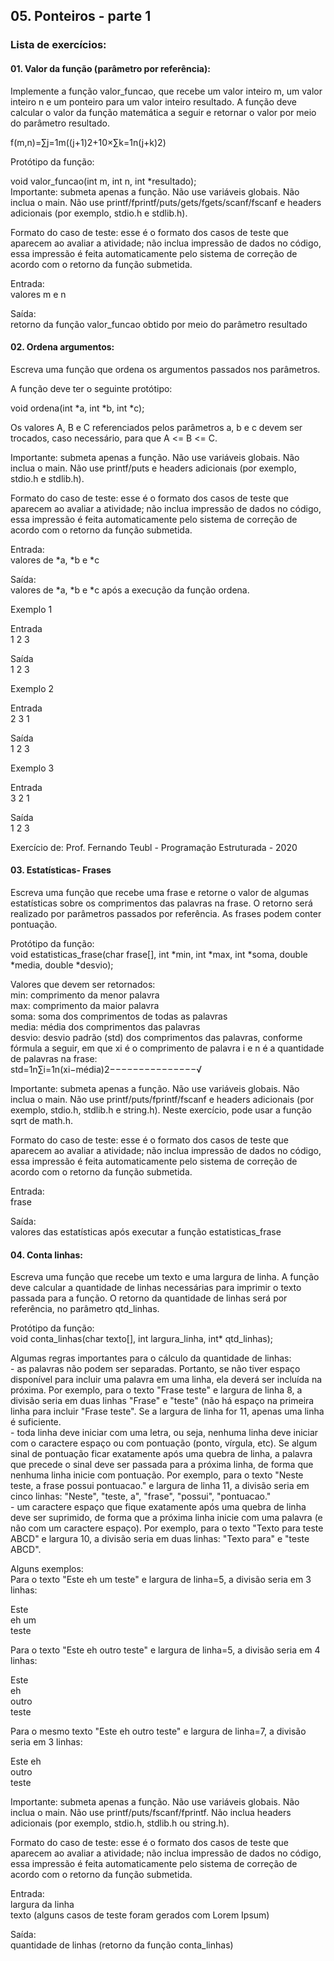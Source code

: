 <h2>05. Ponteiros - parte 1</h2>

<h3>Lista de exercícios: </h3>

<h4>01. Valor da função (parâmetro por referência):</h4>

Implemente a função valor_funcao, que recebe um valor inteiro m, um valor inteiro n e um ponteiro para um valor inteiro resultado. A função deve calcular o valor da função matemática a seguir e retornar o valor por meio do parâmetro resultado.
<p>
f(m,n)=∑j=1m((j+1)2+10×∑k=1n(j+k)2)
<p>
Protótipo da função:
<p>
void valor_funcao(int m, int n, int *resultado);<br>
Importante: submeta apenas a função. Não use variáveis globais. Não inclua o main. Não use printf/fprintf/puts/gets/fgets/scanf/fscanf e headers adicionais (por exemplo, stdio.h e stdlib.h).
<p>
Formato do caso de teste: esse é o formato dos casos de teste que aparecem ao avaliar a atividade; não inclua impressão de dados no código, essa impressão é feita automaticamente pelo sistema de correção de acordo com o retorno da função submetida.
<p>
Entrada:<br>
valores m e n
<p>
Saída:<br>
retorno da função valor_funcao obtido por meio do parâmetro resultado

  
<h4>02. Ordena argumentos:</h4>  
Escreva uma função que ordena os argumentos passados nos parâmetros.
<p>
A função deve ter o seguinte protótipo:
<p>
void ordena(int *a, int *b, int *c);
<p>
Os valores A, B e C referenciados pelos parâmetros a, b e c devem ser trocados, caso necessário, para que A <= B <= C.
<p>
Importante: submeta apenas a função. Não use variáveis globais. Não inclua o main. Não use printf/puts e headers adicionais (por exemplo, stdio.h e stdlib.h).
<p>
Formato do caso de teste: esse é o formato dos casos de teste que aparecem ao avaliar a atividade; não inclua impressão de dados no código, essa impressão é feita automaticamente pelo sistema de correção de acordo com o retorno da função submetida.
<p>
Entrada:<br>
valores de *a, *b e *c
<p>
Saída:<br>
valores de *a, *b e *c após a execução da função ordena.
<p>
Exemplo 1
<p>
Entrada<br>
1 2 3
<p>
Saída<br>
1 2 3
<p>
Exemplo 2
<p>  
Entrada<br>
2 3 1
<p>
Saída<br>
1 2 3
<p>
Exemplo 3
<p>
Entrada<br>
3 2 1
<p>
Saída<br>
1 2 3
<p>
Exercício de: Prof. Fernando Teubl - Programação Estruturada - 2020
  

<h4>03. Estatísticas- Frases</h4>  
Escreva uma função que recebe uma frase e retorne o valor de algumas estatísticas sobre os comprimentos das palavras na frase. O retorno será realizado por parâmetros passados por referência. As frases podem conter pontuação.
<p>
Protótipo da função:<br>
void estatisticas_frase(char frase[], int *min, int *max, int *soma, double *media, double *desvio);
<p>
Valores que devem ser retornados:<br>
min: comprimento da menor palavra<br>
max: comprimento da maior palavra<br>
soma: soma dos comprimentos de todas as palavras<br>
media: média dos comprimentos das palavras<br>
desvio: desvio padrão (std) dos comprimentos das palavras, conforme fórmula a seguir, em que xi é o comprimento de palavra i e n é a quantidade de palavras na frase:<br>
std=1n∑i=1n(xi−média)2−−−−−−−−−−−−−−−√
<p>
Importante: submeta apenas a função. Não use variáveis globais. Não inclua o main. Não use printf/puts/fprintf/fscanf e headers adicionais (por exemplo, stdio.h, stdlib.h e string.h). Neste exercício, pode usar a função sqrt de math.h.
<p>
Formato do caso de teste: esse é o formato dos casos de teste que aparecem ao avaliar a atividade; não inclua impressão de dados no código, essa impressão é feita automaticamente pelo sistema de correção de acordo com o retorno da função submetida.
<p>
Entrada:<br>
frase
<p>
Saída:<br>
valores das estatísticas após executar a função estatisticas_frase
  
<h4>04. Conta linhas:</h4>    
Escreva uma função que recebe um texto e uma largura de linha. A função deve calcular a quantidade de linhas necessárias para imprimir o texto passada para a função. O retorno da quantidade de linhas será por referência, no parâmetro qtd_linhas.
<p>
Protótipo da função:<br>
void conta_linhas(char texto[], int largura_linha, int* qtd_linhas);
<p>
Algumas regras importantes para o cálculo da quantidade de linhas:<br>
- as palavras não podem ser separadas. Portanto, se não tiver espaço disponível para incluir uma palavra em uma linha, ela deverá ser incluída na próxima. Por exemplo, para o texto "Frase teste" e largura de linha 8, a divisão seria em duas linhas "Frase" e "teste" (não há espaço na primeira linha para incluir "Frase teste". Se a largura de linha for 11, apenas uma linha é suficiente.<br>
- toda linha deve iniciar com uma letra, ou seja, nenhuma linha deve iniciar com o caractere espaço ou com pontuação (ponto, vírgula, etc). Se algum sinal de pontuação ficar exatamente após uma quebra de linha, a palavra que precede o sinal deve ser passada para a próxima linha, de forma que nenhuma linha inicie com pontuação. Por exemplo, para o texto "Neste teste, a frase possui pontuacao." e largura de linha 11, a divisão seria em cinco linhas: "Neste", "teste, a", "frase", "possui", "pontuacao."<br>
- um caractere espaço que fique exatamente após uma quebra de linha deve ser suprimido, de forma que a próxima linha inicie com uma palavra (e não com um caractere espaço). Por exemplo, para o texto "Texto para teste ABCD" e largura 10, a divisão seria em duas linhas: "Texto para" e "teste ABCD".
<p>
Alguns exemplos:<br>
Para o texto "Este eh um teste" e largura de linha=5, a divisão seria em 3 linhas:
<p>
Este<br>
eh um<br>
teste<br>
<p>
Para o texto "Este eh outro teste" e largura de linha=5, a divisão seria em 4 linhas:
<p>
Este<br>
eh<br>
outro<br>
teste
<p>
Para o mesmo texto "Este eh outro teste" e largura de linha=7, a divisão seria em 3 linhas:
<p>
Este eh<br>
outro<br>
teste
<p>
Importante: submeta apenas a função. Não use variáveis globais. Não inclua o main. Não use printf/puts/fscanf/fprintf. Não inclua headers adicionais (por exemplo, stdio.h, stdlib.h ou string.h).
<p>
Formato do caso de teste: esse é o formato dos casos de teste que aparecem ao avaliar a atividade; não inclua impressão de dados no código, essa impressão é feita automaticamente pelo sistema de correção de acordo com o retorno da função submetida.
<p>
Entrada:<br>
largura da linha<br>
texto (alguns casos de teste foram gerados com Lorem Ipsum)
<p>
Saída:<br>
quantidade de linhas (retorno da função conta_linhas)
  
  
